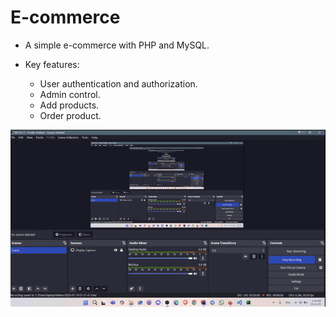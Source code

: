 # E-commerce

- A simple e-commerce with PHP and MySQL.

- Key features:
  - User authentication and authorization.
  - Admin control.
  - Add products.
  - Order product.

![Demo](demo.gif)
